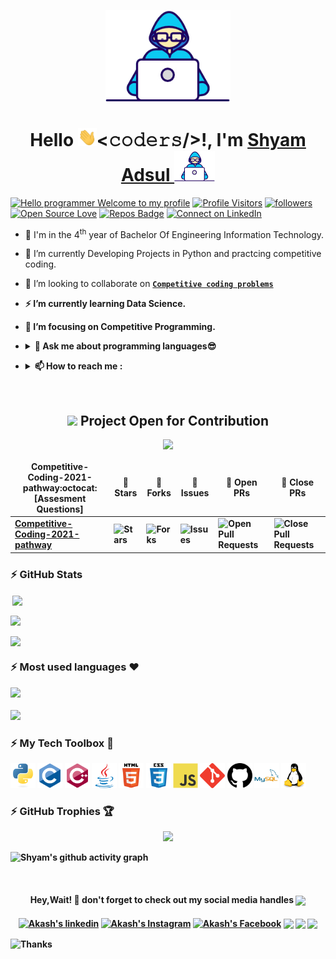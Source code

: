 <p align="center">
<img src="https://github.com/adsulshyam0000/adsulshyam0000/blob/main/Images/Developer.gif" width="200px">
</p>
<h1 align="center">Hello <img src="https://raw.githubusercontent.com/ABSphreak/ABSphreak/master/gifs/Hi.gif" width="30px" style="max-width:100%;"><𝚌𝚘𝚍𝚎𝚛𝚜/>!, I'm <a href="https://adsulshyam0000.github.io/CodeWithSky/"> Shyam Adsul </a><img src="https://github.com/adsulshyam0000/adsulshyam0000/blob/main/Images/Developer.gif" width="65px"></h1>

[![Hello programmer Welcome to my profile](https://img.shields.io/badge/Hello,Programmer!-Welcome-orange.svg?style=flat&logo=github)](https://github.com/adsulshyam0000) 
[![Profile Visitors](https://visitor-badge.glitch.me/badge?page_id=adsulshyam0000.profileviews-badge)](https://github.com/adsulshyam0000) 
[![followers](https://img.shields.io/github/followers/adsulshyam0000?style=social)](https://github.com/adsulshyam0000?tab=followers) 
[![Open Source Love](https://badges.frapsoft.com/os/v2/open-source.svg?v=103)](https://github.com/adsulshyam0000/Competitive-Coding-2021-pathway) 
[![Repos Badge](https://badges.pufler.dev/repos/adsulshyam0000)](https://github.com/adsulshyam0000?tab=repositories) 
[![Connect on LinkedIn](https://img.shields.io/badge/--linkedin?label=LinkedIn&logo=LinkedIn&style=social)](https://www.linkedin.com/in/adsul-shyam-apcoer/) 
<br>

- 🔭 I'm in the 4<sup>th</sup> year of Bachelor Of Engineering Information Technology.

- 🌱 I’m currently Developing Projects in Python and practcing competitive coding.

- 👬 I’m looking to collaborate on <b>[`Competitive coding problems`](https://github.com/adsulshyam0000/Competitive-Coding-2021-pathway)<b>

- :zap: I’m currently learning Data Science.

- 🎯 I’m focusing on Competitive Programming.

- <details> <summary>💬 Ask me about programming languages😎 </summary> <a href="https://wa.me/918999163442" target="blank"><img align="center" src="https://github.com/adsulshyam0000/adsulshyam0000/blob/main/whatsapp(color).png" width="27px" /> </a> <a href="https://t.me/adsulshyam0000" target="blank"><img align="center" src="https://github.com/adsulshyam0000/adsulshyam0000/blob/main/telegram(color).png" width="27px" /></a>
</details>  

- <details> <summary>📫  How to reach me :</summary> <a href="https://wa.me/918999163442" target="blank"><img align="center" src="https://github.com/adsulshyam0000/adsulshyam0000/blob/main/whatsapp(color).png" width="27px" /> </a> <a href="https://t.me/adsulshyam0000" target="blank"><img align="center" src="https://github.com/adsulshyam0000/adsulshyam0000/blob/main/telegram(color).png" width="27px" /> </a> <a href="https://www.linkedin.com/in/adsul-shyam-apcoer/" target="blank"><img align="center" src="https://github.com/adsulshyam0000/adsulshyam0000/blob/main/linked(color).png" width="27px" /> </a> <a href="https://www.instagram.com/adsul_shyam/" target="blank"><img align="center" src="https://github.com/adsulshyam0000/adsulshyam0000/blob/main/insta(color).png" width="27px" /> </a> <a href="https://www.facebook.com/adsulshyam0000/" target="blank"><img align="center" src="https://github.com/adsulshyam0000/adsulshyam0000/blob/main/facebook(color).png" alt="Shyam's Facebook" width="27px" /> </a>  </a> <a href="mailto:adsulshyam0000@gmail.com"> <img src="https://github.com/adsulshyam0000/adsulshyam0000/blob/main/Gmail_icon_(2020).svg" width="27px"/> </a>
</details>

<br> 

<h2 align="center"><img src="https://cdn.icon-icons.com/icons2/10/PNG/256/openfolderarrow_abierta_decarpetas_1558.png" width="20px"> Project Open for Contribution</h2>
<p align="center">
  <a href="https://github.com/adsulshyam0000/Competitive-Coding-2021-pathway"target="_blank">
    <img src="https://github-readme-stats.vercel.app/api/pin/?username=adsulshyam0000&repo=Competitive-Coding-2021-pathway&theme=radical"/>
  </a>
</p>
  
  <table align = "center">
   <thead align="center">
        <tr border: 1px;>
          <td><d>Competitive-Coding-2021-pathway:octocat:<br> [Assesment Questions]</b></td>
            <td><b>🌟 Stars</b></td>
            <td><b>🍴 Forks</b></td>
            <td><b>🐛 Issues</b></td>
            <td><b>🔔 Open PRs</b></td>
            <td><b>🔕 Close PRs</b></td>
        </tr>
     </thead>
    <tbody>
         <tr>
             <td><a href="https://github.com/adsulshyam0000/Competitive-Coding-2021-pathway"</a><b>Competitive-Coding-2021-pathway</b></td>
            <td><img alt="Stars" src="https://img.shields.io/github/stars/adsulshyam0000/Competitive-Coding-2021-pathway?style=flat&logo=github"/></td>
            <td><img alt="Forks" src="https://img.shields.io/github/forks/adsulshyam0000/Competitive-Coding-2021-pathway?style=flat&logo=github"/></td>
            <td><img alt="Issues" src="https://img.shields.io/github/issues/adsulshyam0000/Competitive-Coding-2021-pathway?style=flat&logo=github"/></td>
            <td><img alt="Open Pull Requests" src="https://img.shields.io/github/issues-pr/adsulshyam0000/Competitive-Coding-2021-pathway?style=flat&logo=github"/></td>
            <td><img alt="Close Pull Requests" src="https://img.shields.io/github/issues-pr-closed/adsulshyam0000/Competitive-Coding-2021-pathwaystyle=flat&color=critical&logo=github"/></td>
        </tr>
    </tbody>        
</table>
    
  
 
### :zap: GitHub Stats

<p>&nbsp;<img align="center" src="https://github-readme-stats.vercel.app/api?username=adsulshyam0000&show_icons=true&hide_border=true&show_owner=true&title_color=FFFF00&theme=dark&custom_title=Hello 🙏 Programmers! &layout=compact" /><br>

<img align="center" src="https://github-readme-streak-stats.herokuapp.com/?user=adsulshyam0000&theme=radical&custom_title=streak-stats&hide_border=true&layout=compact" /><br>

<img align="center" src="https://github-profile-summary-cards.vercel.app/api/cards/profile-details?username=adsulshyam0000&theme=dracula" /></p>

  
  
  
  
### :zap: Most used languages ❤️

<img src= "https://github-readme-stats.vercel.app/api/top-langs/?username=adsulshyam0000&layout=compact&hide=html&theme=highcontrast"><br>
<a href="https://github.com/ryo-ma/github-profile-trophy" target="_blank">
    <img src= "https://github-profile-summary-cards.vercel.app/api/cards/repos-per-language?username=adsulshyam0000&theme=dracula" alt=""><br>
    <img src= "https://github-profile-summary-cards.vercel.app/api/cards/most-commit-language?username=adsulshyam0000&theme=dracula">
</a> 
  
### :zap: My Tech Toolbox 🧰

<p align="left">
<img src="https://github.com/adsulshyam0000/adsulshyam0000/blob/main/Images/python-original.svg" alt="python" width="40" height="40"/> 
<img src="https://github.com/adsulshyam0000/adsulshyam0000/blob/main/Images/c-original.svg" alt="C" width="40" height="40"/>
<img src="https://github.com/adsulshyam0000/adsulshyam0000/blob/main/Images/cplusplus-original.svg" alt="C++" width="40" height="40"/> 
<img src="https://github.com/adsulshyam0000/adsulshyam0000/blob/main/Images/java-original.svg" alt="Java" width="40" height="40"/> 
<img src="https://github.com/adsulshyam0000/adsulshyam0000/blob/main/Images/html5-original-wordmark.svg" alt="html5" height="40"/> 
<img src="https://github.com/adsulshyam0000/adsulshyam0000/blob/main/Images/css3-original-wordmark.svg" alt="css3" height="40"/> 
<img src="https://github.com/adsulshyam0000/adsulshyam0000/blob/main/Images/javascript-original.svg" alt="JavaScript" width="40" height="40"/> 
<img src="https://github.com/adsulshyam0000/adsulshyam0000/blob/main/Images/git-scm-icon.svg" alt="git" width="40" height="40"/> 
<img src="https://github.com/adsulshyam0000/adsulshyam0000/blob/main/Images/github.svg" alt="github" width="40" height="40"/> 
<img src="https://github.com/adsulshyam0000/adsulshyam0000/blob/main/Images/mysql-original-wordmark.svg" alt="mysql" width="40" height="40"/>
<img src="https://github.com/adsulshyam0000/adsulshyam0000/blob/main/Images/linux-original.svg" alt="Linux" width="40" height="40"/>
</p>

### :zap: GitHub Trophies 🏆

<p align="center">
  <a href="https://github.com/ryo-ma/github-profile-trophy" target="_blank">
    <img src="https://github-profile-trophy.vercel.app/?username=adsulshyam0000&theme=juicyfresh&row=2&column=4&margin-w=20&margin-h=15"/>
  </a>
</p>



![Shyam's github activity graph](https://activity-graph.herokuapp.com/graph?username=adsulshyam0000&theme=dracula&layout=compact&title_color=FF69B4)

<!--
<details> <summary>:zap: Coursera Certificates [129].</summary>

![Certificate](https://github.com/adsulshyam0000/365-Days-of-Code/blob/master/--'%20Akash%20Singh's%20Profile%20'--/Certificates/Cetificates/Coursera/'%20Coursera%20Certifications%20'_pages-to-jpg-0001.jpg)
![Certificate](https://github.com/adsulshyam0000/365-Days-of-Code/blob/master/--'%20Akash%20Singh's%20Profile%20'--/Certificates/Cetificates/Coursera/'%20Coursera%20Certifications%20'_pages-to-jpg-0002.jpg)
![Certificate](https://github.com/adsulshyam0000/365-Days-of-Code/blob/master/--'%20Akash%20Singh's%20Profile%20'--->
<br>
 <h4 align="center">Hey,Wait! 👋 don't forget to check out my social media handles <img align="center" src="https://github.com/adsulshyam0000/adsulshyam0000/blob/main/Handshake.gif" height="30px"></h4>

<p align="center">
<a href="https://www.linkedin.com/in/adsul-shyam-apcoer/"><img align="center" src="https://github.com/adsulshyam0000/adsulshyam0000/blob/main/linked(color).png" alt="Akash's linkedin" width="40px" /></a>  
<a href="https://www.instagram.com/adsul_shyam//" target="blank"><img align="center" src="https://github.com/adsulshyam0000/adsulshyam0000/blob/main/Instagram%20(1).svg" alt="Akash's Instagram" width="40px" /></a>
<a href="https://www.facebook.com/adsulshyam0000/" target="blank"><img align="center" src="https://github.com/adsulshyam0000/adsulshyam0000/blob/main/facebook(color).png" alt="Akash's Facebook" width="40px" /></a>
 <a href="https://t.me/adsulshyam0000" target="blank"><img align="center" src="https://github.com/adsulshyam0000/adsulshyam0000/blob/main/telegram(color).png" width="40px" /></a>
<a href="https://wa.me/918999163442" target="blank"><img align="center" src="https://github.com/adsulshyam0000/adsulshyam0000/blob/main/whatsapp(color).png" width="40px" /></a>
<a href="https://github.com/adsulshyam0000" target="blank"><img align="center" src="https://github.com/adsulshyam0000/adsulshyam0000/blob/main/github.png" width="40px"/></a> 

</p>

<img align='center'  height="70" alt="Thanks" width="100%" src="https://github.com/adsulshyam0000/adsulshyam0000/blob/main/marquee.svg"/> 

